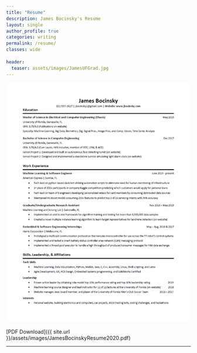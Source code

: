 ```yaml
---
title: "Resume"
description: James Bocinsky's Resume
layout: single
author_profile: true
categories: writing
permalink: /resume/
classes: wide

header:
  teaser: assets/images/JamesUFGrad.jpg
---
```


<!--
<div style="width: 1000px; height: auto; margin: 0 auto;">
	<embed id="frPDF" width="1000" height="600" src="/assets/images/JamesBocinskyResumeFall2018.pdf"></embed>
</div>
-->



<p align="center">
	<img src="/assets/images/JamesBocinskyResume2020.PNG">
</p>

[PDF Download]({{ site.url }}/assets/images/JamesBocinskyResume2020.pdf)

---

